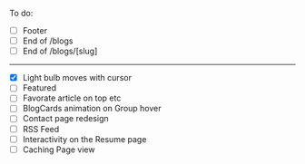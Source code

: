To do:
- [ ] Footer 
- [ ] End of /blogs
- [ ] End of /blogs/[slug]
---
- [x] Light bulb moves with cursor
- [ ] Featured
- [ ] Favorate article on top etc
- [ ] BlogCards animation on Group hover
- [ ] Contact page redesign
- [ ] RSS Feed
- [ ] Interactivity on the Resume page
- [ ] Caching Page view
